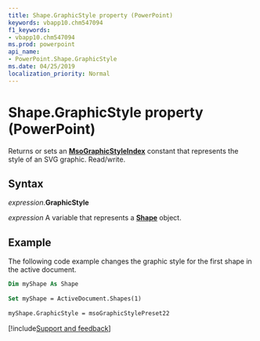 ```yaml
---
title: Shape.GraphicStyle property (PowerPoint)
keywords: vbapp10.chm547094
f1_keywords:
- vbapp10.chm547094
ms.prod: powerpoint
api_name:
- PowerPoint.Shape.GraphicStyle
ms.date: 04/25/2019
localization_priority: Normal
---
```



# Shape.GraphicStyle property (PowerPoint)

Returns or sets an **[MsoGraphicStyleIndex](Office.MsoGraphicStyleIndex.md)** constant that represents the style of an SVG graphic. Read/write.

## Syntax

_expression_.**GraphicStyle**

_expression_ A variable that represents a **[Shape](PowerPoint.Shape.md)** object.


## Example

The following code example changes the graphic style for the first shape in the active document.

```vb
Dim myShape As Shape 
 
Set myShape = ActiveDocument.Shapes(1) 
 
myShape.GraphicStyle = msoGraphicStylePreset22
```


[!include[Support and feedback](~/includes/feedback-boilerplate.md)]